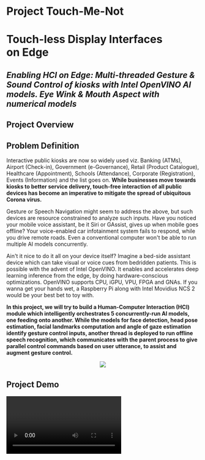 # Project Touch-Me-Not
# Touch-less Display Interfaces on Edge
## _Enabling HCI on Edge: Multi-threaded Gesture & Sound Control of kiosks with Intel OpenVINO AI models. Eye Wink & Mouth Aspect with numerical models_


## Project Overview

## Problem Definition

Interactive public kiosks are now so widely used viz. Banking (ATMs), Airport (Check-in), Government (e-Governance), Retail (Product Catalogue), Healthcare (Appointment), Schools (Attendance), Corporate (Registration), Events (Information) and the list goes on. **While businesses move towards kiosks to better service delivery, touch-free interaction of all public devices has become an imperative to mitigate the spread of ubiquitous Corona virus.**

Gesture or Speech Navigation might seem to address the above, but such devices are resource constrained to analyze such inputs. Have you noticed your mobile voice assistant, be it Siri or GAssist, gives up when mobile goes offline? Your voice-enabled car infotainment system fails to respond, while you drive remote roads. Even a conventional computer won't be able to run multiple AI models concurrently. 

Ain't it nice to do it all  on your device itself? Imagine a bed-side assistant device which can take visual or voice cues from bedridden patients. This is possible with the advent of Intel OpenVINO. It enables and accelerates deep learning inference from the edge, by doing hardware-conscious optimizations. OpenVINO supports CPU, iGPU, VPU, FPGA and GNAs. If you wanna get your hands wet, a Raspberry Pi along with Intel Movidius NCS 2 would be your best bet to toy with.

**In this project, we will try to build a Human-Computer Interaction (HCI) module which intelligently orchestrates 5 concurrently-run AI models, one feeding onto another. While the models for face detection, head pose estimation, facial landmarks computation and angle of gaze estimation identify gesture control inputs, another thread is deployed to run offline speech recognition, which communicates with the parent process to give parallel control commands based on user utterance, to assist and augment gesture control.**

<p align="center">
  <img src="Images/eyeWink_Graph_GIF_Small_Size.gif">
</p>  


## Project Demo

<video>


## Architecture Diagram

<p align="center">
  <img src="Images/Architecture.png">
</p> 


## How To run:
```
python3 noTouchKiosk.py {command line arguments}

Example: python3 noTouchKiosk.py -f ../models/face-detection-adas-0001/FP16/face-detection-adas-0001.xml -l ../models/facial-landmarks-35-adas-0002/FP16/facial-landmarks-35-adas-0002.xml -hp ../models/head-pose-estimation-adas-0001/FP16/head-pose-estimation-adas-0001.xml -ge ../models/gaze-estimation-adas-0002/FP16/gaze-estimation-adas-0002.xml -i ../bin/demo.mp4 -it cam -d CPU -vh False -vg True -vf True
```
You can change the model precision and flags given as parameters. vh, -vg and -vf are the visualization debug flags.

The code allows the user to set a flag that can display the outputs of intermediate models. For instance, -vh to visualize head pose results and -vg to visualize gaze model outputs.

### Command Line Arguments
```
-f:  Path to .xml file of Face Detection model
-l:  Path to .xml file of Facial Landmark Detection model
-hp: Path to .xml file of Head Pose Estimation model
-ge: Path to .xml file of Gaze Estimation model
-i:  Path to video file or enter cam for webcam
-it: Provide the source of video frames
-d:  Provide the target device: "CPU, GPU, FPGA or MYRIAD is acceptable."
```
IMPORTANT: 
The output of the project depends on the intial calibration step where the system recognized the extremities of the screen and corresponding gaze angles. Upon execution, the system will direct you to look at the top right corner and then the bottom left corner of your computer screen. Based on the corresponding gaze angles the system is capable to compute the intermediate x, y coordinates using interpolation techniques.

Note: <br>
- **If your mouse pointer behaves improper, then calibration step is the most likely problem.** Please make sure that your face is properly lit and positioned approximately to middle of the screen so that the gaze angles would make sense of left, right, top and bottom. 

- The calibration step is optimized for cam input where the user can look at the screen corners. If video is given as input then the mouse will be controlled according to gaze but the direction of mouse pointer can differ. This happens because the person in the video is not looking at the corner of the screen.

- On a different note, if you visualize the output of head pose model then it gives angle of vision but then the orientation of eye balls are not taken into consideration. Instead, when the eyes are cropped and fed into gaze estimation model, the angle of sight is correctly estimated, considering both head pose as well as location of eye ball.


## Project Set Up and Installation

### Install OpenVino
```
wget http://registrationcenter-download.intel.com/akdlm/irc_nas/16612/l_openvino_toolkit_p_2020.2.120.tgz
tar -xvf l_openvino_toolkit_p_2020.2.120.tgz
cd l_openvino_toolkit_p_2020.2.120
sed -i 's/decline/accept/g' silent.cfg
sudo ./install.sh -s silent.cfg
```
### Create a Virtual env
```
python3 -m venv edge
source edge/bin/activate
```
### Project dependencies
```
pip3 install -r requirements.txt

To download the required models:
python /opt/intel/openvino/deployment_tools/tools/model_downloader/downloader.py --name "face-detection-adas-binary-0001"
python /opt/intel/openvino/deployment_tools/tools/model_downloader/downloader.py --name "facial-landmarks-35-adas-0002"
python /opt/intel/openvino/deployment_tools/tools/model_downloader/downloader.py --name "landmarks-regression-retail-0009"
python /opt/intel/openvino/deployment_tools/tools/model_downloader/downloader.py --name "head-pose-estimation-adas-0001"
python /opt/intel/openvino/deployment_tools/tools/model_downloader/downloader.py --name "gaze-estimation-adas-0002"
python /opt/intel/openvino/deployment_tools/tools/model_downloader/downloader.py --name "face-detection-adas-0001"
```


## Benefits & Features

a) To control **public kiosks without touching the device** <br>
b) To control **edge devices with gestures and also sound** <br>
c) To efficiently deploy complex AI solutions at the edge <br>
d) Usage of **efficient Numerical Algorithms along with hardware optimized OpenVINO models**<br>
e) Use visual interaction where touch is not possible or advisable <br>
f) Multiple **facial features are identified and mapped to specific action triggers** <br>
g) **Sound control is done on the edge**, without needing the device to be online. <br>
h) Demonstrates the capability of Intel OpenVINO to handle **multiple Edge AI models in sequence and in parallel.** <br>
i) Many control inputs are also sourced to demonstrate the flexibility. <br>
j) Stickiness feature can be tuned to set the minimum movement of head of gaze to be ignored.  <br>
k) Gesture-action mapping can also be modified. Even the control mode can be switched with gestures.  <br> <br>


## Social impact

This project has got **high social impact index.** Our most pressing concern, at present, is to control the spread of COVID. To facilitate this, **we need to allow touch free interaction of all public devices.** To sanitize hand, right before and after using serums is not a practical solution, in long run. People may fail to adhere. Rather a practical solution is to avoid touch to the extend possible. **This project addresses this problem using multiple AI models and using OpenVINO to deploy them on the edge devices. This will significantly improve the health and safety standards among the public.**

However, the public use of this project is not limited to the spread of Corona vius. To quote another healh care use case, **we can use the same project to take visual commands or help requests from a bed-ridden or a physically challenged patient, be it hospital or home. **




# Project Documentation

## Control Modes

There are 4 control modes defined in the system, to determine the mode of user input. We can switch between control modes using gestures.
- **Control Mode 0:** No Control
Gesture and Sound Navigation is turned off
- **Control Mode 1:** Gaze Angle Control
Mouse moves along with angle of eye gaze (faster)
- **Control Mode 2:** Head Pose Control
Mouse moves with changing head orientation (slower)
- **Control Mode 3:** Sound Control
Mouse slides in 4 directions and type based on user utterance

## Calibration Step
To translate the **3D gaze orientation angles to 2D screen dimension, the system has to know the yaw and pitch angles corresponding to opposite corners of the screen.** Given these 2 angles of opposite corners, we can interpolate the (x, y) location in the screen for intermediate (yaw, pitch) angles.

Therefore, the user will be prompted to look at opposite corners of the screen, when the application is initiated. Such a calibration step is needed to map the variation in gaze angles to the size and shape of the screen, in order for the "gaze mode" to function properly.

Without calibration also the system can function, albeit at the expense of generality. To demonstrate, the relative change in head orientation is taken as the metric to move mouse pointer, when the system is in "head pose" mode.

## Usage of OpenVINO Toolkit: Improvements or Optimizations

Various benchmarks are done with different model variants to select the optimal model combo for pipeline. The code has also been optimized with the use of Intel VTune.

### Benchmark Modes

Used the below parameters for corresponding benchmarks:

	# To parse the video file given - all FP16 models
     arg = '-f ../models/face-detection-adas-0001/FP16/face-detection-adas-0001.xml -l ../models/facial-landmarks-35-adas-0002/FP16/facial-landmarks-35-adas-0002.xml -hp ../models/head-pose-estimation-adas-0001/FP16/head-pose-estimation-adas-0001.xml -ge ../models/gaze-estimation-adas-0002/FP16/gaze-estimation-adas-0002.xml -i ../bin/demo.mp4 -it video -d CPU -vh False -vg True -vf True'.split(' ')
    
    # To take input from the webcam - all FP16 models
     arg = '-f ../models/face-detection-adas-0001/FP16/face-detection-adas-0001.xml -l ../models/facial-landmarks-35-adas-0002/FP16/facial-landmarks-35-adas-0002.xml -hp ../models/head-pose-estimation-adas-0001/FP16/head-pose-estimation-adas-0001.xml -ge ../models/gaze-estimation-adas-0002/FP16/gaze-estimation-adas-0002.xml -i ../bin/demo.mp4 -it cam -d CPU -vh False -vg True -vf True'.split(' ')

    # To take input from the webcam but with FP32 gaze & Landmark detection models
     arg = '-f ../models/face-detection-adas-0001/FP16/face-detection-adas-0001.xml -l ../models/facial-landmarks-35-adas-0002/FP32/facial-landmarks-35-adas-0002.xml -hp ../models/head-pose-estimation-adas-0001/FP16/head-pose-estimation-adas-0001.xml -ge ../models/gaze-estimation-adas-0002/FP32/gaze-estimation-adas-0002.xml -i ../bin/demo.mp4 -it cam -d CPU -vh False -vg True -vf True'.split(' ')


    # To take input from webcam but with INT8 Face detection & FP32 gaze & Landmark detection models
     arg = '-f ../models/face-detection-adas-0001/FP32-INT8/face-detection-adas-0001.xml -l ../models/facial-landmarks-35-adas-0002/FP32/facial-landmarks-35-adas-0002.xml -hp ../models/head-pose-estimation-adas-0001/FP16/head-pose-estimation-adas-0001.xml -ge ../models/gaze-estimation-adas-0002/FP32/gaze-estimation-adas-0002.xml -i ../bin/demo.mp4 -it cam -d CPU -vh False -vg True -vf True'.split(' ')


### Benchmark Results
```
a) Benchmark by taking video input. All models are FP16
FPS = 15.29160590328414
Inference Time of 4 models = 0.08967375755310059

b) Benchmark by taking webcam as input. All models are FP16
Inference Time of 4 models = 0.031467437744140625
FPS = 17.09894984019307

c) Webcam as input. Using FP16 for Face Detection & Head pose and FP32 for Gaze & Landmark detection models
Inference Time of 4 models = 0.04231882095336914
FPS = 14.50613543612091

d) Webcam as input. Using INT8 for Face Detection and remaining are FP16 models
Inference Time of 4 models = 0.028314828872680664
FPS = 18.337839492138997

e) Webcam as input. Using INT8 for Face Detection & FP32 for Gaze & Landmark detection models and FP16 for head pose model.

Inference Time of 4 models = 0.03919792175292969
FPS = 15.08791291804411
```

It is seemingly clear that **increase in number of bits slows down the inference and lower the FPS.** But as with all AI tasks, its always a tradeoff between required accuracy and minimum speed.<br>

For face detection, INT8 model is giving good accuracy but landmark detection and gaze require maximum accuracy for accurate mouse control. Headpose require reasonable accuracy, hence FP16 is used. <br>

FP16 models commonly regarded as the mid-path between accuracy and speed, as compared to FP32 and INT8. But from the above analysis, it seems like Benchmark (e) gives good balance between accuracy and speed for this project. <br>

Finally, **Intel VTune profiler is used to find hotspots and optimize the application code.** A shell script vtune_script.sh is fed into the VTune GUI which initiates the project with suitable arguments. The lines in the code which takes more time are identified and possible ones are optimized. For instance, the curve_fit algo seemed to take much time and iterations with 'dogbox' optimize function, which was then replaced with 'lm' method. This has improved efficiency significantly.<br>


## Models Used

### Gesture Detection Pipeline Models
**Four Pre-trained OpenVINO models are executed** on the input video stream, one feeding onto another, to detect a) Face Location b) Head Pose c) Facial Landmarks and d) Gaze Angles. <br>

1. Face Detection: A pruned MobileNet backbone with efficient depth-wise convolutions is used. The model outputs (x, y) coordinates of the face in the image, which is fed as input to steps (b) and (c)
2. Head Pose Estimation: Model outputs Yaw, Pitch and Roll angles of head, taking face image as input from step (a)
<p align="center">
  <img src="Images/head1.png">
</p> 

3. Facial Landmarks: a custom CNN used to estimate 35 facial landmarks. This model takes cropped face image from step (a) as input and computes facial landmarks, as above. Such a detailed map is required to identify facial gestures, though it is double as heavy in compute demand (0.042 vs 0.021 GFlops), compared to the Landmark Regression model, which gives just 5 facial landmarks.
4. Gaze Estimation: custom VGG-like CNN for gaze direction estimation.<br>
The network takes 3 inputs: left eye image, right eye image, and three head pose angles - (yaw, pitch, and roll) - and outputs 3-D gaze vector in Cartesian coordinate system.

<p align="center">
  <img src="Images/gaze.png">
</p> 

### Speech Recognition Models
To decode sound waves, we use OpenVINO Feature Extraction & Decoder Library which takes in and transcribe the audio coming from the microphone. We have used the speech library as mentioned in OpenVINO toolkit to run speech recognition on the edge, without going online.<br>

### Post-Processing Model Outputs
To feed one model output to another model as input, the return values of each model need to be decoded and post-processed. 
For instance, to determine gaze angle, the head orientation need to be numerically combined with the vector output from gaze model.

Similarly, the facial landmarks model returns ratio of input image size. Hence, we need to multiply output by image width and height to compute (x, y) coordinates of 35 landmarks.

While output of facial landmark and gaze estimation models can be easily post-processed as above, the output of head pose estimation model has to converted from Euler angles to rotation matrices. 

<p align="center">
  <img src="Images/eqn.png">
</p> 


### Numerical Models

### Eye Wink Detection 
To use a kiosk, you also need to trigger events, such as 'Left Click', 'Right Click', 'Scroll', 'Drag' etc.  In order to do so, **a set of pre-defined gestures need to be mapped to each event, and be recognized from the visual input.** Two events can be mapped to 'wink' event of left and right eye, but they need to be identified as 'wink'.<br>

<p align="center">
  <img src="Images/eyeWink.gif">
</p>  

You can easily notice that the number of white pixels will suddenly increase when the eyes are open, and decrease when closed. We can just count the white pixels to differentiate open vs closed eye.<br>

But in real world, above logic is not reliable because white pixel value itself can range. We can always use Deep Learning or ML  techniques to classify but its advisable to use a numerical solution, in the interest of efficiency, especially when you code for edge devices. <br><br>
Lets see how to numerically detect winks using signals in 4 steps!

1. Calculate frequency of pixels in range 0–255 (histogram)
2. Compute spread of non-zero pixels in the histogram. When an eye is closed, the spread will take a sudden dip and vice-versa.
3. Try to fit a inverse sigmoid curve at the tail-end of the above signal.
4. If successful fit is found, then confirm the 'step down' shape of fitted curve and declare it as 'wink' event. (no curve fit = eye is not winking)

**Algorithm Explanation:** <br>
If above steps are not clear, then see how the histogram spread graph falls, when an open eye is closed.

You can imagine that the curve  would take shape of 'S' when the eye is opened for a few seconds. This can be mathematically parameterized using a sigmoid function. But since we need to detect 'wink' event shown above, the shape of the curve will take the form of an inverse sigmoid function. To flip the sigmoid function about the x-axis, find f(-x). 

Thus, if any similar shape is found by parametric curve fit algorithm, at the tail end of the histogram spread curve, then we can call it a 'wink'. The curve fit algo tries to solve a nonlinear least-squares problem.

Note: An efficient way to compute the above can be,
i) Consider strip of 'n' recent values in Histogram Spread.
ii) Compute the median & std of 'k' values in the front and tail end of strip.
iii) If difference in median > threshold and both std < threshold, then detect eye wink event, as it's most likely an inverse sigmoid shape.

Alternatively, we can also use the below algo to find eye winks.<br><br>
a) Take the **first differential of Histogram Spread values**<br>
b) **Find the peak in the first differential values to find sudden spike**<br>
c) **Find reflection of the signal and find peak to find sudden dip**<br>
d) If peak is found in both the above steps, then its just a blink<br>
e) If peak is found only in reflection, then its a wink event.<br><br>

The above method is more efficient than curve fitting, but can lead to many false positives, as peak detection is not always reliable, especially at low light. Middle of the road approach would be to use median and standard deviation to estimate the shape of the curve.

### Mouth Aspect Ratio (MAR)
Eye Aspect Ratio (EAR) is computed in this classic facial landmark paper to determine eye blinks.

Inspired by EAR, **we can compute MAR based on the available 4 mouth landmarks **obtained from OpenVINO model.


<p align="center">
  <img src="Images/MAR.png">
</p> 

Two gesture events can be identified using MAR:

1. **if MAR > threshold**, then person is smiling
2. **if MAR < threshold**, then mouth is wide open
	
We have liberty to attach 2 commands corresponding to these two gestures.
  

## Threading and Process-Thread Communication 
To enhance control, we can enable sound based navigation also, along with gesture control. However, system then needs to continuously monitor user utterances to identify commands while it is analyzes image frames from input video stream. <br>

Naturally therefore, **it is prudent to run the speech recognition model in a different thread and let the child-thread communicate with the parent process. The child thread will recognize vocal commands to move the mouse or to write on the screen and pass it on to the parent using Queue data structure in Python**.

The parent process will run all the above AI models and the computation required for gesture recognition, to enable head and gaze control modes. Thus, it is possible to take gesture and sound control commands in parallel, but for the sake of usability, in this project we chose to take sound commands separately in Control Mode 3.

## Speech Recognition
To decode sound waves, we use OpenVINO Feature Extraction & Decoder Library which takes in and transcribe the audio coming from the microphone. We have used the speech library as mentioned here to run speech recognition on the edge, without going online.<br>

As the recognition model is optimized at the expense the accuracy, some tweaks are required to identify spoken command. Firstly, we limit the command vocabulary to say, 'up', 'down', 'left' & 'right' only. Secondly, similar sounding synonyms of command words are stored in a dictionary to find the best match. For instance, 'right' command could be recognized as 'write'. 

**The function is so written that commands and also synonyms can easily be extended.** To enable user entry, speech to write function is also enabled. This has enabled to user to type in alphabets and numbers. **Eg:** PNR number.

## Stickiness Feature
The gaze of an eye or pose of a head will continuously change at least a bit, even if unintended. Such natural motions should not be considered as a command, otherwise the mouse pointer will become jittery. Hence, **we introduced a 'stickiness' parameter within which the motion is ignored. This has greatly increased the stability and usability of gesture control.**


# Complete BOM

This is a **software project** though the models used and the code written can be deployed on the edge, given the device support Intel Architecture as specified in OpenVINO Documentation. <br>

Here is the **complete list of Software, Models and Tools used:**<br>

<ol>
<li> Python 3.6 and its libraries, espcially PyAutoGUI for navigation.</li>
<li> Intel OpenVINO 2020</li>

<li> These are the OpenVINO Models Used:</li>

- **Detailed Facial Landmark Detection**: "facial-landmarks-35-adas-0002"<br>
- **Head Pose Estimation**: "head-pose-estimation-adas-0001"<br>
- **Gaze Estimation**: "gaze-estimation-adas-0002"<br>
- **Face Detection**: "face-detection-adas-0001"<br>
- **Speech Recognition**:<br>
- OpenVINO Inference Engine plugin <br>
- OpenVINO Feature Extraction Library<br>
- OpenVINO Decoder Library<br>

<li> Numerical Models</li>

- **Inverse Simoid Curve Fitting using Non-Linear Least Squares**<br>
- **Mouth Aspect Ratio derived from EAR concept from a Research Paper [3]**<br>
- **Peak Finding Algorithm**<br>
- **Statistical Analysis**<br>


<li> Tools Used:</li>
- Intel VTune<br>
- Shell Script<br>
- http://fooplot.com as Math Visualization Tool<br>
- Mobile as Light Source<br><br>
 
<li> Laptop with Intel CPU and Webcam.</li>	

</ol>


# Creative Elements (20 points)

1. **Innovative use of Numerical Algorithms**
What makes the project unique is the innovative use of numerical algorithms **to replace AI models**, in line with the advocacy in my blog here:<br>
https://towardsdatascience.com/the-power-of-mathematical-ingenuity-49c7b6cfe05e

	This idea is especially important when OpenVINO optimized models are deployed on the edge. The models are already optimized to the extend possible and the computation overhead is with the remaining code. Here, we need to use efficient statistical analysis or numerical algorithms to save the compute. Why to use a sledgehammer to crack a nut?

	a) **Eye Wink Detection**
	- **Inverse Simoid Curve Fitting** - Imaginately solved the problem using Non-Linear Least Squares <br>
	- **Peak Detection in first differential signals** - self written algorithm <br>

	b)  **Statistical Analysis of non-zero Histogram Spread** - innovative way to efficiently detect and differentiate blink/wink.
	c) **Mouth Aspect Ratio to detect smile and yawn** (idea derived EAR concept as found in Research Paper [3])

<p align="center">
  <img src="Images/Graph_Signal_Fall.gif">
</p> 


2. Pipeline of OpenVINO models to solve the dire need of **distancing and safety during COVID**. The same solution can be used in health care as well for physically challenged or bed ridden or elderly.

3. **Threading and Process-Thread Communication**<br>
	To continuously monitor user utterance, I have designed **a parallel thread to listen to microphone.** But since it is a optimized edge model, the accuracy of OpenVINO pre-trained model was not great. To solve this problem I have **introduced some custom tweaks to identify commands. Once the command is identified, it is put into a shared queue, from where the parent process will collect and execute.**

4. **Sound Tweak**
	The **similar sounding synonyms of command words are stored in a dictionary to find the best match.** For instance, 'right' command could be recognized as 'write' 

	**The function is so written that commands and also synonyms can easily be extended. To enable user entry, speech to write function is also enabled.** Even the numbers and alphabets are converted in typing mode.<br>

6. **Calibration Step**<br>
	It was found that the position and size of the interface as well as the location and angle of user with the screen impacts the gaze vector, a lot. Hence, **a calibration step was introduced to ask the user to look at the opposite corners of the screen to get the corresponding yaw and pitch vectors.** Based on the input from these 2 corners, the gaze vectors corresponding to all the 4 corners are calculated. This information is **used to interpolate (x, y) mouse location when the user is looking at an intermediate gaze vector location based on angles.** It was a fun to code this algorithm.

7. **Intricate Math involved**

	There is good amount of math involved not only in the numerical models or calibration, but also in post-processing of all models, especially head pose model.

	The head pose model returns only the attitude, i.e.  Yaw, Pitch and Roll angles of the head. To obtain the corresponding direction vector, we need to compute the rotation matrix, using attitude.

	We can place a **3D body in any orientation, by rotating along 3 axes, one after the other. Hence, to compute the direction vector, you need to multiply the 3 rotation matrices, derived from Euler angles.**

	Rotation matrix for Euler-Cartesian conversion is coded in python to find the Pose Vector:

	| cos(yaw)cos(pitch) -cos(yaw)sin(pitch)sin(roll)-sin(yaw)cos(roll) -cos(yaw)sin(pitch)cos(roll)+sin(yaw)sin(roll)| <br>
	| sin(yaw)cos(pitch) -sin(yaw)sin(pitch)sin(roll)+cos(yaw)cos(roll) -sin(yaw)sin(pitch)cos(roll)-cos(yaw)sin(roll)| <br>
	| sin(pitch)          cos(pitch)sin(roll)                            cos(pitch)sin(roll)                          | <br>


	**To process gaze vector also, we need to do some math.**

	    def preprocess_output(self, output, head_position):
		'''
		Before feeding the output of this model to the next model, preprocess the output. 
		'''
		roll = head_position[2]
		gaze_vector = output / cv2.norm(output)

		cosValue = math.cos(roll * math.pi / 180.0)
		sinValue = math.sin(roll * math.pi / 180.0)

		x = gaze_vector[0] * cosValue + gaze_vector[1] * sinValue
		y = gaze_vector[0] * sinValue + gaze_vector[1] * cosValue
		return (-x*10, y*10)



8. **Stickiness Feature**

	Even after doing all the tweaks, I was not able to stabilize the jittery mouse pointer. Then, I **introduced a min value called stickiness to ignore minor eye ball or head movements, to be recognized as input.**

	When the stickiness parameter is set right, then only conscious and significant movements are taken as input. **This idea has greatly stabilized the system**, both in gaze control mode and head pose control mode.

9. **Choice of Gestures**

	The choice of gestures were done in accordance with the metric value we calculate. For instance, as we compute the change in spread of eye histogram, it was natural to choose "looking up" gesture because this will trigger maximum hike in spread. Similarly, yawn was found to be most accurate to measure and hence "mouse left click" event was associated to yawn gesture.

<p align="center">
  <img src="Images/gesture.png">
</p> 

10. This is an **individual submission**. Hence, all the above ideas are entirely mine and not output of a discussion or team work.

# Conclusion

The project demonstrates the **capability of Intel OpenVINO to handle multiple Edge AI models in sequence and in parallel.** Many control inputs are also sourced to demonstrate flexibility. But to deploy custom solution you can choose controls, as you deem fit.

For instance, Gaze control may be ideal for big screen while head pose control for laptop screen. Either way, Sound Control can help to accept custom form entries or vocal commands. Gesture-action mapping can also be modified. Yet the point you can drive home is **the possibility to chain multiple hardware optimized AI models on the Edge, coupled with efficient numerical computing to solve interesting problems.**



## References
[1] **Intel OpenVINO Official Docs**: https://docs.openvinotoolkit.org <br>
[2] **Intel® Edge AI for IoT Nanodegree** by Udacity. Idea inspired from Final Course Project. https://classroom.udacity.com/nanodegrees/nd131 <br>
[3] **Real-Time Eye Blink Detection using Facial Landmarks** by Tereza Soukupova and Jan Cech, Faculty of E.E., Czech Technical University in Prague.
